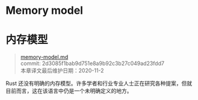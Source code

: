 # Memory model
# 内存模型

>[memory-model.md](https://github.com/rust-lang/reference/blob/master/src/memory-model.md)\
>commit: 2d3085f1bab9d751e8a9b92c3b27c049ad23fdd7 \
>本章译文最后维护日期：2020-11-2

Rust 还没有明确的内存模型。许多学者和行业专业人士正在研究各种提案，但就目前而言，这在该语言中仍是一个未明确定义的地方。

<!-- 2020-11-7-->
<!-- checked -->

